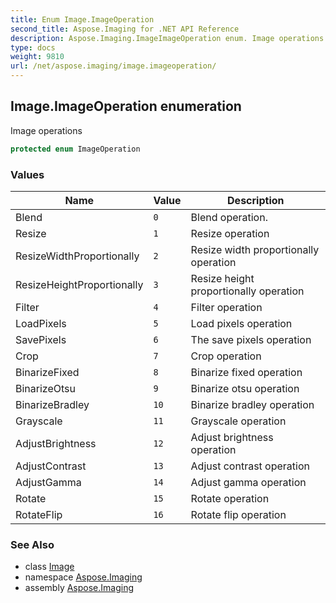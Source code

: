 ```yaml
---
title: Enum Image.ImageOperation
second_title: Aspose.Imaging for .NET API Reference
description: Aspose.Imaging.ImageImageOperation enum. Image operations
type: docs
weight: 9810
url: /net/aspose.imaging/image.imageoperation/
---
```

## Image.ImageOperation enumeration

Image operations

```csharp
protected enum ImageOperation
```

### Values

| Name | Value | Description |
| --- | --- | --- |
| Blend | `0` | Blend operation. |
| Resize | `1` | Resize operation |
| ResizeWidthProportionally | `2` | Resize width proportionally operation |
| ResizeHeightProportionally | `3` | Resize height proportionally operation |
| Filter | `4` | Filter operation |
| LoadPixels | `5` | Load pixels operation |
| SavePixels | `6` | The save pixels operation |
| Crop | `7` | Crop operation |
| BinarizeFixed | `8` | Binarize fixed operation |
| BinarizeOtsu | `9` | Binarize otsu operation |
| BinarizeBradley | `10` | Binarize bradley operation |
| Grayscale | `11` | Grayscale operation |
| AdjustBrightness | `12` | Adjust brightness operation |
| AdjustContrast | `13` | Adjust contrast operation |
| AdjustGamma | `14` | Adjust gamma operation |
| Rotate | `15` | Rotate operation |
| RotateFlip | `16` | Rotate flip operation |

### See Also

* class [Image](../image/)
* namespace [Aspose.Imaging](../../aspose.imaging/)
* assembly [Aspose.Imaging](../../)


